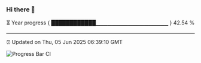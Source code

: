 ### Hi there 👋

⏳ Year progress { ████████████▁▁▁▁▁▁▁▁▁▁▁▁▁▁▁▁▁▁ } 42.54 %

---

⏰ Updated on Thu, 05 Jun 2025 06:39:10 GMT

![Progress Bar CI](https://github.com/DhruviPatel157/GitHub-Actions-Demo/workflows/Progress%20Bar%20CI/badge.svg)
